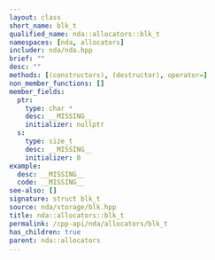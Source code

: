 ```yaml
---
layout: class
short_name: blk_t
qualified_name: nda::allocators::blk_t
namespaces: [nda, allocators]
includer: nda/nda.hpp
brief: ""
desc: ""
methods: [(constructors), (destructor), operator=]
non_member_functions: []
member_fields:
  ptr:
    type: char *
    desc: __MISSING__
    initializer: nullptr
  s:
    type: size_t
    desc: __MISSING__
    initializer: 0
example:
  desc: __MISSING__
  code: __MISSING__
see-also: []
signature: struct blk_t
source: nda/storage/blk.hpp
title: nda::allocators::blk_t
permalink: /cpp-api/nda/allocators/blk_t
has_children: true
parent: nda::allocators
...
```


